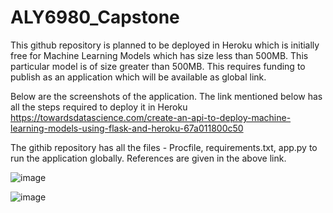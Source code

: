 # ALY6980_Capstone

This github repository is planned to be deployed in Heroku which is initially free for Machine Learning Models which has size less than 500MB. This particular model is of size greater than 500MB. This requires funding to publish as an application which will be available as global link.

Below are the screenshots of the application. The link mentioned below has all the steps required to deploy it in Heroku 
https://towardsdatascience.com/create-an-api-to-deploy-machine-learning-models-using-flask-and-heroku-67a011800c50

The githib repository has all the files - Procfile, requirements.txt, app.py to run the application globally. References are given in the above link.

![image](https://user-images.githubusercontent.com/57783442/114107367-b7ffd080-9885-11eb-880a-15c2f9170570.png)

![image](https://user-images.githubusercontent.com/57783442/114107414-d2d24500-9885-11eb-871d-ceb0faafe529.png)
